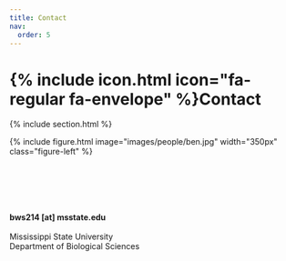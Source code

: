 ```yaml
---
title: Contact
nav:
  order: 5
---
```


# {% include icon.html icon="fa-regular fa-envelope" %}Contact


{% include section.html %}

<div class="research-content">

  {% include figure.html image="images/people/ben.jpg" width="350px" class="figure-left" %}

  <p>
  <br>
  <br>
  <br>
  <br>
  <br>
  <b>bws214 [at] msstate.edu</b>
  <br>
  <br>
  Mississippi State University
  <br>
  Department of Biological Sciences
  </p>

</div>